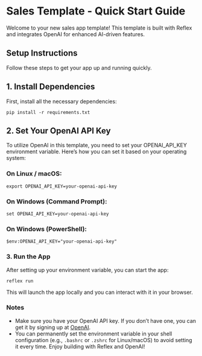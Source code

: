 # Sales Template - Quick Start Guide
Welcome to your new sales app template! This template is built with Reflex and integrates OpenAI for enhanced AI-driven features.

## Setup Instructions
Follow these steps to get your app up and running quickly.

## 1. Install Dependencies
First, install all the necessary dependencies:

```shell
pip install -r requirements.txt
```
## 2. Set Your OpenAI API Key
To utilize OpenAI in this template, you need to set your OPENAI_API_KEY environment variable. Here’s how you can set it based on your operating system:

### On Linux / macOS:
```shell
export OPENAI_API_KEY=your-openai-api-key
```

### On Windows (Command Prompt):
```shell
set OPENAI_API_KEY=your-openai-api-key
```

### On Windows (PowerShell):
```shell
$env:OPENAI_API_KEY="your-openai-api-key"
```

### 3. Run the App
After setting up your environment variable, you can start the app:

```shell
reflex run
```
This will launch the app locally and you can interact with it in your browser.

### Notes
- Make sure you have your OpenAI API key. If you don’t have one, you can get it by signing up at [OpenAI](https://openai.com/api/).
- You can permanently set the environment variable in your shell configuration (e.g., `.bashrc` or `.zshrc` for Linux/macOS) to avoid setting it every time.
Enjoy building with Reflex and OpenAI!

